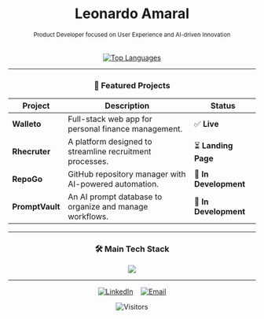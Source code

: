 <div align="center">

# Leonardo Amaral

<sub>Product Developer focused on User Experience and AI-driven Innovation</sub>

<br/>


<a href="https://github.com/OlaLeonardoAmaral">

  <img src="https://github-readme-stats-private-lyart.vercel.app/api/top-langs/?username=OlaLeonardoAmaral&layout=compact&langs_count=10&theme=dark&hide_border=true&private=true" alt="Top Languages" />

  

</a>

</div>

---

### <p align="center">🚀 Featured Projects</p>

| Project | Description | Status |
|---|---|---|
| **Walleto** | Full-stack web app for personal finance management. | ✅ **Live** |
| **Rhecruter** | A platform designed to streamline recruitment processes. | ⏳ **Landing Page** |
| **RepoGo** | GitHub repository manager with AI-powered automation. | 🚧 **In Development** |
| **PromptVault** | An AI prompt database to organize and manage workflows. | 🚧 **In Development** |

---

### <p align="center">🛠️ Main Tech Stack</p>

<p align="center">
  <a href="https://skillicons.dev">
    <img src="https://skillicons.dev/icons?i=ts,react,nodejs,electron,vite,tailwind,java,spring,postgres,mysql,docker,prisma,sequelize" />
  </a>
</p>

---

<p align="center">
  <a href="https://www.linkedin.com/in/leonardoamaraldev/" target="_blank"><img src="https://skillicons.dev/icons?i=linkedin" alt="LinkedIn" /></a>
  &nbsp;&nbsp;
  <a href="mailto:YOUR_EMAIL_HERE"><img src="https://skillicons.dev/icons?i=gmail" alt="Email" /></a>
</p>

<div align="center">
  <img src="https://komarev.com/ghpvc/?username=OlaLeonardoAmaral&style=flat-square&color=6495ED" alt="Visitors"/>
</div>
